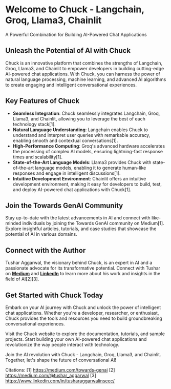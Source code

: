# Welcome to Chuck - Langchain, Groq, Llama3, Chainlit

A Powerful Combination for Building AI-Powered Chat Applications

## Unleash the Potential of AI with Chuck

Chuck is an innovative platform that combines the strengths of Langchain, Groq, Llama3, and Chainlit to empower developers in building cutting-edge AI-powered chat applications. With Chuck, you can harness the power of natural language processing, machine learning, and advanced AI algorithms to create engaging and intelligent conversational experiences.

## Key Features of Chuck

- **Seamless Integration**: Chuck seamlessly integrates Langchain, Groq, Llama3, and Chainlit, allowing you to leverage the best of each technology stack[1].
- **Natural Language Understanding**: Langchain enables Chuck to understand and interpret user queries with remarkable accuracy, enabling smooth and contextual conversations[1].
- **High-Performance Computing**: Groq's advanced hardware accelerates the processing of complex AI models, ensuring lightning-fast response times and scalability[1].
- **State-of-the-Art Language Models**: Llama3 provides Chuck with state-of-the-art language models, enabling it to generate human-like responses and engage in intelligent discussions[1].
- **Intuitive Development Environment**: Chainlit offers an intuitive development environment, making it easy for developers to build, test, and deploy AI-powered chat applications with Chuck[1].

## Join the Towards GenAI Community

Stay up-to-date with the latest advancements in AI and connect with like-minded individuals by joining the Towards GenAI community on Medium[1]. Explore insightful articles, tutorials, and case studies that showcase the potential of AI in various domains.

## Connect with the Author

Tushar Aggarwal, the visionary behind Chuck, is an expert in AI and a passionate advocate for its transformative potential. Connect with Tushar on **[Medium](https://medium.com/@tushar_aggarwal)** and **[LinkedIn](https://www.linkedin.com/in/tusharaggarwalinseec/)** to learn more about his work and insights in the field of AI[2][3].

## Get Started with Chuck Today

Embark on your AI journey with Chuck and unlock the power of intelligent chat applications. Whether you're a developer, researcher, or enthusiast, Chuck provides the tools and resources you need to build groundbreaking conversational experiences.

Visit the Chuck website to explore the documentation, tutorials, and sample projects. Start building your own AI-powered chat applications and revolutionize the way people interact with technology.

Join the AI revolution with Chuck - Langchain, Groq, Llama3, and Chainlit. Together, let's shape the future of conversational AI!

Citations:
[1] https://medium.com/towards-genai
[2] https://medium.com/@tushar_aggarwal
[3] https://www.linkedin.com/in/tusharaggarwalinseec/
